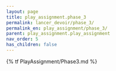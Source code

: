 ```yaml
---
layout: page
title: play_assignment.phase_3
permalink: lancer_devoir/phase_3/
permalink_en: play_assignment/phase_3/
parent: play_assignment.play_assignment
nav_order: 5
has_children: false
---
```


{% tf PlayAssignment/Phase3.md %}
